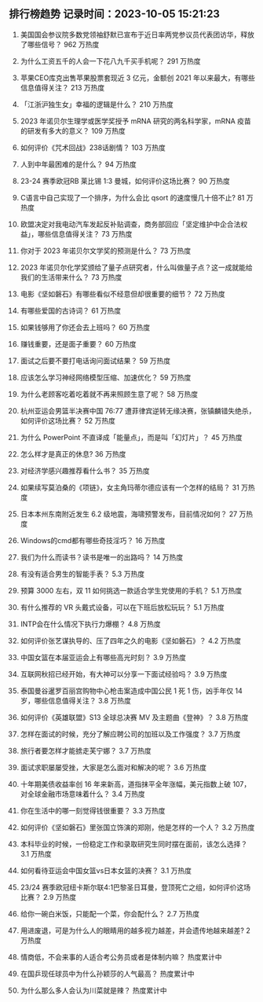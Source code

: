 
## 排行榜趋势 记录时间：2023-10-05 15:21:23
  
  1. 美国国会参议院多数党领袖舒默已宣布于近日率两党参议员代表团访华，释放了哪些信号？ 962 万热度
    
  2. 为什么工资五千的人会一下花八九千买手机呢？ 291 万热度
    
  3. 苹果CEO库克出售苹果股票套现近 3 亿元，金额创  2021 年以来最大，有哪些信息值得关注？ 213 万热度
    
  4. 「江浙沪独生女」幸福的逻辑是什么？ 210 万热度
    
  5. 2023 年诺贝尔生理学或医学奖授予 mRNA 研究的两名科学家，mRNA 疫苗的研发有多大的意义？ 109 万热度
    
  6. 如何评价《咒术回战》238话剧情？ 103 万热度
    
  7. 人到中年最困难的是什么？ 94 万热度
    
  8. 23-24 赛季欧冠RB 莱比锡 1:3 曼城，如何评价这场比赛？ 90 万热度
    
  9. C语言中自己实现了一个排序，为什么会比 qsort 的速度慢几十倍不止? 81 万热度
    
  10. 欧盟决定对我电动汽车发起反补贴调查，商务部回应「坚定维护中企合法权益」，哪些信息值得关注？ 73 万热度
    
  11. 你对于 2023 年诺贝尔文学奖的预测是什么？ 73 万热度
    
  12. 2023 年诺贝尔化学奖颁给了量子点研究者，什么叫做量子点？这一成就能给我们的生活带来什么？ 73 万热度
    
  13. 电影《坚如磐石》有哪些看似不经意但却很重要的细节？ 72 万热度
    
  14. 有哪些爱国的古诗词？ 61 万热度
    
  15. 如果钱够用了你还会去上班吗？ 60 万热度
    
  16. 赚钱重要，还是面子重要？ 60 万热度
    
  17. 面试之后要不要打电话询问面试结果？ 59 万热度
    
  18. 应该怎么学习神经网络模型压缩、加速优化？ 59 万热度
    
  19. 为什么老顾客吃着吃着就不再来照顾生意了呢？ 58 万热度
    
  20. 杭州亚运会男篮半决赛中国 76:77 遭菲律宾逆转无缘决赛，张镇麟错失绝杀，如何评价这场比赛？ 52 万热度
    
  21. 为什么 PowerPoint 不直译成「能量点」，而是叫「幻灯片」？ 45 万热度
    
  22. 怎么样才是真正的休息? 36 万热度
    
  23. 对经济学感兴趣推荐看什么书？ 35 万热度
    
  24. 如果续写莫泊桑的《项链》，女主角玛蒂尔德应该有一个怎样的结局？ 31 万热度
    
  25. 日本本州东南附近发生 6.2 级地震，海啸预警发布，目前情况如何？ 27 万热度
    
  26. Windows的cmd都有哪些奇技淫巧？ 16 万热度
    
  27. 我们为什么而读书？读书是唯一的出路吗？ 14 万热度
    
  28. 有没有适合男生的智能手表？ 5.3 万热度
    
  29. 预算 3000 左右，双 11 如何挑选一款适合学生党使用的手机？ 5.1 万热度
    
  30. 有什么推荐的 VR 头戴式设备，可以在下班后放松玩玩？ 5.1 万热度
    
  31. INTP会在什么情况下执行力爆棚？ 4.8 万热度
    
  32. 如何评价张艺谋执导的、压了四年之久的电影《坚如磐石》？ 4.2 万热度
    
  33. 中国女篮在本届亚运会上有哪些高光时刻？ 3.9 万热度
    
  34. 互联网秋招已经开始，有大神可以分享一下面试经验吗？ 3.9 万热度
    
  35. 泰国曼谷暹罗百丽宫购物中心枪击案造成中国公民 1 死 1 伤，凶手年仅 14 岁，哪些信息值得关注？ 3.8 万热度
    
  36. 如何评价《英雄联盟》S13 全球总决赛 MV 及主题曲《登神》？ 3.8 万热度
    
  37. 怎样在面试的时候，充分了解应聘公司的加班以及工作强度？ 3.7 万热度
    
  38. 旅行者要怎样才能掳走芙宁娜？ 3.7 万热度
    
  39. 面试求职屡屡受挫，大家是怎么面对和解决的呢？ 3.6 万热度
    
  40. 十年期美债收益率创 16 年来新高，道指抹平全年涨幅，美元指数上破 107，对全球金融市场意味着什么？ 3.4 万热度
    
  41. 你在生活中的哪一刻觉得钱很重要？ 3.3 万热度
    
  42. 如何评价《坚如磐石》里张国立饰演的郑刚，他是怎样的一个人？ 3.2 万热度
    
  43. 本科毕业的时候，一份稳定工作和录取研究生同时摆在面前，该怎么选择？ 3.1 万热度
    
  44. 如何看待亚运会中国女篮vs日本女篮的决赛？ 3.1 万热度
    
  45. 23/24 赛季欧冠纽卡斯尔联4:1巴黎圣日耳曼，登顶死亡之组，如何评价这场比赛？ 2.9 万热度
    
  46. 给你一碗白米饭，只能配一个菜，你会配什么？ 2.7 万热度
    
  47. 用进废退，可是为什么人的眼睛用的越多视力越差，并会遗传地越来越差? 2 万热度
    
  48. 情商低，不会来事的人适合考公务员或者是体制内嘛？ 热度累计中
    
  49. 在国乒现任球员中为什么孙颖莎的人气最高？ 热度累计中
    
  50. 为什么那么多人会认为川菜就是辣？ 热度累计中
    